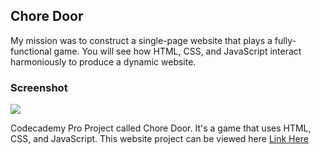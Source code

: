 ## Chore Door
My mission was to construct a single-page website that plays a fully-functional game. You will see how HTML, CSS, and JavaScript interact harmoniously to produce a dynamic website.
### Screenshot
![](https://github.com/namvdo/chore-door-game-codecademy-project/blob/master/Screenshot.png)


Codecademy Pro Project called Chore Door. It's a game that uses HTML, CSS, and JavaScript. This website project can be viewed here <a href="hamza-musa.github.io/Chore-Door/">Link Here</a>
